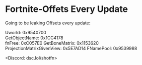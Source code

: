 # Fortnite-Offets Every Update
Going to be leaking Offsets every update:

Uworld: 0x9540700  
GetObjectName: 0x1CC4178  
fnFree: 0xC057E0                                                                                                                                                                  GetBoneMatrix: 0x1153620                                                                                                                                                        
ProjectionMatrixGivenView: 0x5E7AD14
FNamePool: 0x9539988

<Discord: dsc.lol/shotfn>


